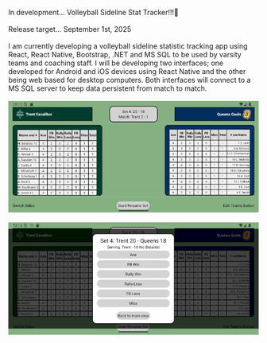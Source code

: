 In development...  Volleyball Sideline Stat Tracker!!!👋
<BR>
<BR>
Release target...  September 1st, 2025
<BR>
<BR>
I am currently developing a volleyball sideline statistic tracking app using React, React Native, Bootstrap, .NET and MS SQL to be used by varsity teams and coaching staff.  I will be developing two interfaces; one developed for Android and iOS devices using React Native and the other being web based for desktop computers. Both interfaces will connect to a MS SQL server to keep data persistent from match to match.
<BR>
<BR>
<img src="MainScreen.png" alt="Main Screen">
<BR>
<BR>
<img src="EditScreen.png" alt="Edit Screen">
<!--
**EvanRiffel/EvanRiffel** is a ✨ _special_ ✨ repository because its `README.md` (this file) appears on your GitHub profile.

Here are some ideas to get you started:

- 🔭 I’m currently working on ...
- 🌱 I’m currently learning ...
- 👯 I’m looking to collaborate on ...
- 🤔 I’m looking for help with ...
- 💬 Ask me about ...
- 📫 How to reach me: ...
- 😄 Pronouns: ...
- ⚡ Fun fact: ...
-->
